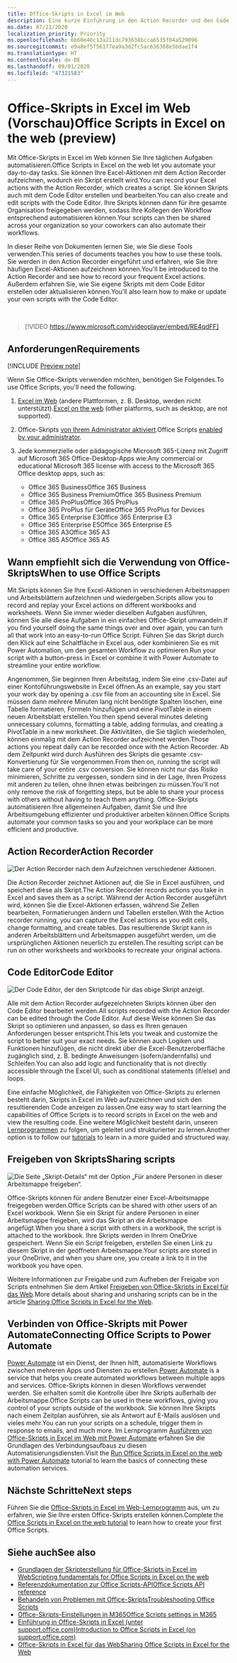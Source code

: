 ```yaml
---
title: Office-Skripts in Excel im Web
description: Eine kurze Einführung in den Action Recorder und den Code Editor für Office-Skripts.
ms.date: 07/21/2020
localization_priority: Priority
ms.openlocfilehash: 6b60e46c13a211dc793638bcca6535f04a529096
ms.sourcegitcommit: e9a8ef5f56177ea9a3d2fc5ac636368e5bdae1f4
ms.translationtype: HT
ms.contentlocale: de-DE
ms.lasthandoff: 09/01/2020
ms.locfileid: "47321583"
---
```

# <a name="office-scripts-in-excel-on-the-web-preview"></a><span data-ttu-id="18081-103">Office-Skripts in Excel im Web (Vorschau)</span><span class="sxs-lookup"><span data-stu-id="18081-103">Office Scripts in Excel on the web (preview)</span></span>

<span data-ttu-id="18081-104">Mit Office-Skripts in Excel im Web können Sie Ihre täglichen Aufgaben automatisieren.</span><span class="sxs-lookup"><span data-stu-id="18081-104">Office Scripts in Excel on the web let you automate your day-to-day tasks.</span></span> <span data-ttu-id="18081-105">Sie können Ihre Excel-Aktionen mit dem Action Recorder aufzeichnen, wodurch ein Skript erstellt wird.</span><span class="sxs-lookup"><span data-stu-id="18081-105">You can record your Excel actions with the Action Recorder, which creates a script.</span></span> <span data-ttu-id="18081-106">Sie können Skripts auch mit dem Code Editor erstellen und bearbeiten.</span><span class="sxs-lookup"><span data-stu-id="18081-106">You can also create and edit scripts with the Code Editor.</span></span> <span data-ttu-id="18081-107">Ihre Skripts können dann für ihre gesamte Organisation freigegeben werden, sodass Ihre Kollegen den Workflow entsprechend automatisieren können.</span><span class="sxs-lookup"><span data-stu-id="18081-107">Your scripts can then be shared across your organization so your coworkers can also automate their workflows.</span></span>

<span data-ttu-id="18081-108">In dieser Reihe von Dokumenten lernen Sie, wie Sie diese Tools verwenden.</span><span class="sxs-lookup"><span data-stu-id="18081-108">This series of documents teaches you how to use these tools.</span></span> <span data-ttu-id="18081-109">Sie werden in den Action Recorder eingeführt und erfahren, wie Sie Ihre häufigen Excel-Aktionen aufzeichnen können.</span><span class="sxs-lookup"><span data-stu-id="18081-109">You'll be introduced to the Action Recorder and see how to record your frequent Excel actions.</span></span> <span data-ttu-id="18081-110">Außerdem erfahren Sie, wie Sie eigene Skripts mit dem Code Editor erstellen oder aktualisieren können.</span><span class="sxs-lookup"><span data-stu-id="18081-110">You'll also learn how to make or update your own scripts with the Code Editor.</span></span>

<br>

> [!VIDEO https://www.microsoft.com/videoplayer/embed/RE4qdFF]

## <a name="requirements"></a><span data-ttu-id="18081-111">Anforderungen</span><span class="sxs-lookup"><span data-stu-id="18081-111">Requirements</span></span>

[!INCLUDE [Preview note](../includes/preview-note.md)]

<span data-ttu-id="18081-112">Wenn Sie Office-Skripts verwenden möchten, benötigen Sie Folgendes.</span><span class="sxs-lookup"><span data-stu-id="18081-112">To use Office Scripts, you'll need the following.</span></span>

1. <span data-ttu-id="18081-113">[Excel im Web](https://www.office.com/launch/excel) (andere Plattformen, z. B. Desktop, werden nicht unterstützt).</span><span class="sxs-lookup"><span data-stu-id="18081-113">[Excel on the web](https://www.office.com/launch/excel) (other platforms, such as desktop, are not supported).</span></span>
1. <span data-ttu-id="18081-114">Office-Skripts [von Ihrem Administrator aktiviert](/microsoft-365/admin/manage/manage-office-scripts-settings).</span><span class="sxs-lookup"><span data-stu-id="18081-114">Office Scripts [enabled by your administrator](/microsoft-365/admin/manage/manage-office-scripts-settings).</span></span>
1. <span data-ttu-id="18081-115">Jede kommerzielle oder pädagogische Microsoft 365-Lizenz mit Zugriff auf Microsoft 365 Office-Desktop-Apps wie:</span><span class="sxs-lookup"><span data-stu-id="18081-115">Any commercial or educational Microsoft 365 license with access to the Microsoft 365 Office desktop apps, such as:</span></span>

    - <span data-ttu-id="18081-116">Office 365 Business</span><span class="sxs-lookup"><span data-stu-id="18081-116">Office 365 Business</span></span>
    - <span data-ttu-id="18081-117">Office 365 Business Premium</span><span class="sxs-lookup"><span data-stu-id="18081-117">Office 365 Business Premium</span></span>
    - <span data-ttu-id="18081-118">Office 365 ProPlus</span><span class="sxs-lookup"><span data-stu-id="18081-118">Office 365 ProPlus</span></span>
    - <span data-ttu-id="18081-119">Office 365 ProPlus für Geräte</span><span class="sxs-lookup"><span data-stu-id="18081-119">Office 365 ProPlus for Devices</span></span>
    - <span data-ttu-id="18081-120">Office 365 Enterprise E3</span><span class="sxs-lookup"><span data-stu-id="18081-120">Office 365 Enterprise E3</span></span>
    - <span data-ttu-id="18081-121">Office 365 Enterprise E5</span><span class="sxs-lookup"><span data-stu-id="18081-121">Office 365 Enterprise E5</span></span>
    - <span data-ttu-id="18081-122">Office 365 A3</span><span class="sxs-lookup"><span data-stu-id="18081-122">Office 365 A3</span></span>
    - <span data-ttu-id="18081-123">Office 365 A5</span><span class="sxs-lookup"><span data-stu-id="18081-123">Office 365 A5</span></span>

## <a name="when-to-use-office-scripts"></a><span data-ttu-id="18081-124">Wann empfiehlt sich die Verwendung von Office-Skripts</span><span class="sxs-lookup"><span data-stu-id="18081-124">When to use Office Scripts</span></span>

<span data-ttu-id="18081-125">Mit Skripts können Sie Ihre Excel-Aktionen in verschiedenen Arbeitsmappen und Arbeitsblättern aufzeichnen und wiedergeben.</span><span class="sxs-lookup"><span data-stu-id="18081-125">Scripts allow you to record and replay your Excel actions on different workbooks and worksheets.</span></span> <span data-ttu-id="18081-126">Wenn Sie immer wieder dieselben Aufgaben ausführen, können Sie alle diese Aufgaben in ein einfaches Office-Skript umwandeln.</span><span class="sxs-lookup"><span data-stu-id="18081-126">If you find yourself doing the same things over and over again, you can turn all that work into an easy-to-run Office Script.</span></span> <span data-ttu-id="18081-127">Führen Sie das Skript durch den Klick auf eine Schaltfläche in Excel aus, oder kombinieren Sie es mit Power Automation, um den gesamten Workflow zu optimieren.</span><span class="sxs-lookup"><span data-stu-id="18081-127">Run your script with a button-press in Excel or combine it with Power Automate to streamline your entire workflow.</span></span>

<span data-ttu-id="18081-128">Angenommen, Sie beginnen Ihren Arbeitstag, indem Sie eine .csv-Datei auf einer Kontoführungswebsite in Excel öffnen.</span><span class="sxs-lookup"><span data-stu-id="18081-128">As an example, say you start your work day by opening a .csv file from an accounting site in Excel.</span></span> <span data-ttu-id="18081-129">Sie müssen dann mehrere Minuten lang nicht benötigte Spalten löschen, eine Tabelle formatieren, Formeln hinzufügen und eine PivotTable in einem neuen Arbeitsblatt erstellen.</span><span class="sxs-lookup"><span data-stu-id="18081-129">You then spend several minutes deleting unnecessary columns, formatting a table, adding formulas, and creating a PivotTable in a new worksheet.</span></span> <span data-ttu-id="18081-130">Die Aktivitäten, die Sie täglich wiederholen, können einmalig mit dem Action Recorder aufzeichnet werden.</span><span class="sxs-lookup"><span data-stu-id="18081-130">Those actions you repeat daily can be recorded once with the Action Recorder.</span></span> <span data-ttu-id="18081-131">Ab dem Zeitpunkt wird durch Ausführen des Skripts die gesamte .csv-Konvertierung für Sie vorgenommen.</span><span class="sxs-lookup"><span data-stu-id="18081-131">From then on, running the script will take care of your entire .csv conversion.</span></span> <span data-ttu-id="18081-132">Sie können nicht nur das Risiko minimieren, Schritte zu vergessen, sondern sind in der Lage, Ihren Prozess mit anderen zu teilen, ohne ihnen etwas beibringen zu müssen.</span><span class="sxs-lookup"><span data-stu-id="18081-132">You'll not only remove the risk of forgetting steps, but be able to share your process with others without having to teach them anything.</span></span> <span data-ttu-id="18081-133">Office-Skripts automatisieren Ihre allgemeinen Aufgaben, damit Sie und Ihre Arbeitsumgebung effizienter und produktiver arbeiten können.</span><span class="sxs-lookup"><span data-stu-id="18081-133">Office Scripts automate your common tasks so you and your workplace can be more efficient and productive.</span></span>

## <a name="action-recorder"></a><span data-ttu-id="18081-134">Action Recorder</span><span class="sxs-lookup"><span data-stu-id="18081-134">Action Recorder</span></span>

![Der Action Recorder nach dem Aufzeichnen verschiedener Aktionen.](../images/action-recorder-intro.png)

<span data-ttu-id="18081-136">Die Action Recorder zeichnet Aktionen auf, die Sie in Excel ausführen, und speichert diese als Skript.</span><span class="sxs-lookup"><span data-stu-id="18081-136">The Action Recorder records actions you take in Excel and saves them as a script.</span></span> <span data-ttu-id="18081-137">Während der Action Recorder ausgeführt wird, können Sie die Excel-Aktionen erfassen, während Sie Zellen bearbeiten, Formatierungen ändern und Tabellen erstellen.</span><span class="sxs-lookup"><span data-stu-id="18081-137">With the Action recorder running, you can capture the Excel actions as you edit cells, change formatting, and create tables.</span></span> <span data-ttu-id="18081-138">Das resultierende Skript kann in anderen Arbeitsblättern und Arbeitsmappen ausgeführt werden, um die ursprünglichen Aktionen neuerlich zu erstellen.</span><span class="sxs-lookup"><span data-stu-id="18081-138">The resulting script can be run on other worksheets and workbooks to recreate your original actions.</span></span>

## <a name="code-editor"></a><span data-ttu-id="18081-139">Code Editor</span><span class="sxs-lookup"><span data-stu-id="18081-139">Code Editor</span></span>

![Der Code Editor, der den Skriptcode für das obige Skript anzeigt.](../images/code-editor-intro.png)

<span data-ttu-id="18081-141">Alle mit dem Action Recorder aufgezeichneten Skripts können über den Code Editor bearbeitet werden.</span><span class="sxs-lookup"><span data-stu-id="18081-141">All scripts recorded with the Action Recorder can be edited through the Code Editor.</span></span> <span data-ttu-id="18081-142">Auf diese Weise können Sie das Skript so optimieren und anpassen, so dass es Ihren genauen Anforderungen besser entspricht.</span><span class="sxs-lookup"><span data-stu-id="18081-142">This lets you tweak and customize the script to better suit your exact needs.</span></span> <span data-ttu-id="18081-143">Sie können auch Logiken und Funktionen hinzufügen, die nicht direkt über die Excel-Benutzeroberfläche zugänglich sind, z. B. bedingte Anweisungen (sofern/andernfalls) und Schleifen.</span><span class="sxs-lookup"><span data-stu-id="18081-143">You can also add logic and functionality that is not directly accessible through the Excel UI, such as conditional statements (if/else) and loops.</span></span>

<span data-ttu-id="18081-144">Eine einfache Möglichkeit, die Fähigkeiten von Office-Skripts zu erlernen besteht darin, Skripts in Excel im Web aufzuzeichnen und sich den resultierenden Code anzeigen zu lassen.</span><span class="sxs-lookup"><span data-stu-id="18081-144">One easy way to start learning the capabilities of Office Scripts is to record scripts in Excel on the web and view the resulting code.</span></span> <span data-ttu-id="18081-145">Eine weitere Möglichkeit besteht darin, unseren [Lernprogrammen](../tutorials/excel-tutorial.md) zu folgen, um geleitet und strukturierter zu lernen.</span><span class="sxs-lookup"><span data-stu-id="18081-145">Another option is to follow our [tutorials](../tutorials/excel-tutorial.md) to learn in a more guided and structured way.</span></span>

## <a name="sharing-scripts"></a><span data-ttu-id="18081-146">Freigeben von Skripts</span><span class="sxs-lookup"><span data-stu-id="18081-146">Sharing scripts</span></span>

![Die Seite „Skript-Details“ mit der Option „Für andere Personen in dieser Arbeitsmappe freigeben“.](../images/script-sharing.png)

<span data-ttu-id="18081-148">Office-Skripts können für andere Benutzer einer Excel-Arbeitsmappe freigegeben werden.</span><span class="sxs-lookup"><span data-stu-id="18081-148">Office Scripts can be shared with other users of an Excel workbook.</span></span> <span data-ttu-id="18081-149">Wenn Sie ein Skript für andere Personen in einer Arbeitsmappe freigeben, wird das Skript an die Arbeitsmappe angefügt.</span><span class="sxs-lookup"><span data-stu-id="18081-149">When you share a script with others in a workbook, the script is attached to the workbook.</span></span> <span data-ttu-id="18081-150">Ihre Skripts werden in Ihrem OneDrive gespeichert. Wenn Sie ein Script freigeben, erstellen Sie einen Link zu diesem Skript in der geöffneten Arbeitsmappe.</span><span class="sxs-lookup"><span data-stu-id="18081-150">Your scripts are stored in your OneDrive, and when you share one, you create a link to it in the workbook you have open.</span></span>

<span data-ttu-id="18081-151">Weitere Informationen zur Freigabe und zum Aufheben der Freigabe von Scripts entnehmen Sie dem Artikel [Freigeben von Office-Skripts in Excel für das Web](https://support.microsoft.com/office/sharing-office-scripts-in-excel-for-the-web-226eddbc-3a44-4540-acfe-fccda3d1122b?storagetype=live&ui=en-US&rs=en-US&ad=US).</span><span class="sxs-lookup"><span data-stu-id="18081-151">More details about sharing and unsharing scripts can be in the article [Sharing Office Scripts in Excel for the Web](https://support.microsoft.com/office/sharing-office-scripts-in-excel-for-the-web-226eddbc-3a44-4540-acfe-fccda3d1122b?storagetype=live&ui=en-US&rs=en-US&ad=US).</span></span>

## <a name="connecting-office-scripts-to-power-automate"></a><span data-ttu-id="18081-152">Verbinden von Office-Skripts mit Power Automate</span><span class="sxs-lookup"><span data-stu-id="18081-152">Connecting Office Scripts to Power Automate</span></span>

<span data-ttu-id="18081-153">[Power Automate](https://flow.microsoft.com/) ist ein Dienst, der Ihnen hilft, automatisierte Workflows zwischen mehreren Apps und Diensten zu erstellen.</span><span class="sxs-lookup"><span data-stu-id="18081-153">[Power Automate](https://flow.microsoft.com/) is a service that helps you create automated workflows between multiple apps and services.</span></span> <span data-ttu-id="18081-154">Office-Skripts können in diesen Workflows verwendet werden. Sie erhalten somit die Kontrolle über Ihre Skripts außerhalb der Arbeitsmappe.</span><span class="sxs-lookup"><span data-stu-id="18081-154">Office Scripts can be used in these workflows, giving you control of your scripts outside of the workbook.</span></span> <span data-ttu-id="18081-155">Sie können Ihre Skripts nach einem Zeitplan ausführen, sie als Antwort auf E-Mails auslösen und vieles mehr.</span><span class="sxs-lookup"><span data-stu-id="18081-155">You can run your scripts on a schedule, trigger them in response to emails, and much more.</span></span> <span data-ttu-id="18081-156">Im Lernprogramm [Ausführen von Office-Skripts in Excel im Web mit Power Automate](../tutorials/excel-power-automate-manual.md) erfahren Sie die Grundlagen des Verbindungsaufbaus zu diesen Automatisierungsdiensten.</span><span class="sxs-lookup"><span data-stu-id="18081-156">Visit the [Run Office Scripts in Excel on the web with Power Automate](../tutorials/excel-power-automate-manual.md) tutorial to learn the basics of connecting these automation services.</span></span>

## <a name="next-steps"></a><span data-ttu-id="18081-157">Nächste Schritte</span><span class="sxs-lookup"><span data-stu-id="18081-157">Next steps</span></span>

<span data-ttu-id="18081-158">Führen Sie die [Office-Skripts in Excel im Web-Lernprogramm](../tutorials/excel-tutorial.md) aus, um zu erfahren, wie Sie Ihre ersten Office-Skripts erstellen können.</span><span class="sxs-lookup"><span data-stu-id="18081-158">Complete the [Office Scripts in Excel on the web tutorial](../tutorials/excel-tutorial.md) to learn how to create your first Office Scripts.</span></span>

## <a name="see-also"></a><span data-ttu-id="18081-159">Siehe auch</span><span class="sxs-lookup"><span data-stu-id="18081-159">See also</span></span>

- [<span data-ttu-id="18081-160">Grundlagen der Skripterstellung für Office-Skripts in Excel im Web</span><span class="sxs-lookup"><span data-stu-id="18081-160">Scripting fundamentals for Office Scripts in Excel on the web</span></span>](../develop/scripting-fundamentals.md)
- [<span data-ttu-id="18081-161">Referenzdokumentation zur Office Scripts-API</span><span class="sxs-lookup"><span data-stu-id="18081-161">Office Scripts API reference</span></span>](/javascript/api/office-scripts/overview)
- [<span data-ttu-id="18081-162">Behandeln von Problemen mit Office-Skripts</span><span class="sxs-lookup"><span data-stu-id="18081-162">Troubleshooting Office Scripts</span></span>](../testing/troubleshooting.md)
- [<span data-ttu-id="18081-163">Office-Skripts-Einstellungen in M365</span><span class="sxs-lookup"><span data-stu-id="18081-163">Office Scripts settings in M365</span></span>](https://support.office.com/article/office-scripts-settings-in-m365-19d3c51a-6ca2-40ab-978d-60fa49554dcf)
- [<span data-ttu-id="18081-164">Einführung in Office-Skripts in Excel (unter support.office.com)</span><span class="sxs-lookup"><span data-stu-id="18081-164">Introduction to Office Scripts in Excel (on support.office.com)</span></span>](https://support.office.com/article/introduction-to-office-scripts-in-excel-9fbe283d-adb8-4f13-a75b-a81c6baf163a)
- [<span data-ttu-id="18081-165">Office-Skripts in Excel für das Web</span><span class="sxs-lookup"><span data-stu-id="18081-165">Sharing Office Scripts in Excel for the Web</span></span>](https://support.microsoft.com/office/sharing-office-scripts-in-excel-for-the-web-226eddbc-3a44-4540-acfe-fccda3d1122b?storagetype=live&ui=en-US&rs=en-US&ad=US)
